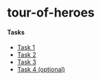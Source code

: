 # tour-of-heroes

#### Tasks ####

* [Task 1](./tasks/task-1.md)
* [Task 2](./tasks/task-2.md)
* [Task 3](./tasks/task-3.md)
* [Task 4 (optional)](./tasks/task-4.md)
